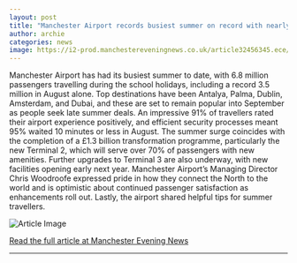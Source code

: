 ```yaml
---
layout: post
title: "Manchester Airport records busiest summer on record with nearly seven million passengers"
author: archie
categories: news
image: https://i2-prod.manchestereveningnews.co.uk/article32456345.ece/ALTERNATES/s1200/0_MCR-Airport-T2-departures.jpg
---
```

Manchester Airport has had its busiest summer to date, with 6.8 million passengers travelling during the school holidays, including a record 3.5 million in August alone. Top destinations have been Antalya, Palma, Dublin, Amsterdam, and Dubai, and these are set to remain popular into September as people seek late summer deals. An impressive 91% of travellers rated their airport experience positively, and efficient security processes meant 95% waited 10 minutes or less in August. The summer surge coincides with the completion of a £1.3 billion transformation programme, particularly the new Terminal 2, which will serve over 70% of passengers with new amenities. Further upgrades to Terminal 3 are also underway, with new facilities opening early next year. Manchester Airport’s Managing Director Chris Woodroofe expressed pride in how they connect the North to the world and is optimistic about continued passenger satisfaction as enhancements roll out. Lastly, the airport shared helpful tips for summer travellers.

![Article Image](https://i2-prod.manchestereveningnews.co.uk/article32456345.ece/ALTERNATES/s1200/0_MCR-Airport-T2-departures.jpg)

[Read the full article at Manchester Evening News](https://www.manchestereveningnews.co.uk/news/greater-manchester-news/manchester-airport-records-busiest-summer-32456250)

---

